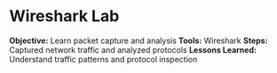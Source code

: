 # Wireshark Lab
**Objective:** Learn packet capture and analysis
**Tools:** Wireshark
**Steps:** Captured network traffic and analyzed protocols
**Lessons Learned:** Understand traffic patterns and protocol inspection